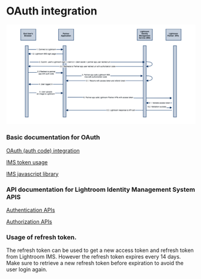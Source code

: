 # OAuth integration

![OAUTH flow diagram](../images/OAuthFlowDiagram.png)

### Basic documentation for OAuth

[OAuth (auth code) integration](https://www.adobe.io/authentication/auth-methods.html#!AdobeDocs/adobeio-auth/master/AuthenticationOverview/OAuthIntegration.md)

[IMS token usage](https://wiki.corp.adobe.com/display/~smcevoy/Getting+Started%3A+IMS+Authorization+Code+Grant+Type)

[IMS javascript library](https://wiki.corp.adobe.com/display/~smcevoy/Getting+Started%3A+JavaScript+Clients+Using+imslib.js+and+React)

### API  documentation for Lightroom Identity Management System APIS

[Authentication APIs](https://www.adobe.io/authentication/auth-methods.html#!AdobeDocs/adobeio-auth/master/Resources/IMS.md)

[Authorization APIs](https://www.adobe.io/authentication/auth-methods.html#!AdobeDocs/adobeio-auth/master/OAuth/OAuth.md)


### Usage of refresh token. 

The refresh token can be used to get a new access token and refresh token from Lightroom IMS. 
However the refresh token expires every 14 days. Make sure to retrieve a new refresh token before expiration to avoid the user login again.